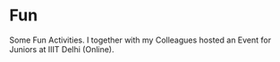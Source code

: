 # Fun
Some Fun Activities.
I together with my Colleagues hosted an Event for Juniors at IIIT Delhi (Online).
